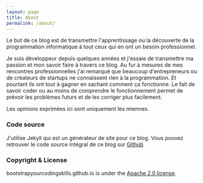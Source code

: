 ```yaml
---
layout: page
title: About
permalink: /about/
---
```


Le but de ce blog est de transmettre l'apprentissage ou la découverte de la programmation informatique à tout ceux qui en ont un besoin professionnel.

Je suis développeur depuis quelques années et j'essaie de transmettre ma passion et mon savoir faire à travers ce blog. Au fur à mesures de mes rencontres professionnelles j'ai remarqué que beaucoup d'entrepreneurs ou de créateurs de startups ne connaissent rien à la programmation. Et pourtant ils ont tout à gagner en sachant comment ça fonctionne. Le fait de savoir coder ou au moins de comprendre le fonctionnement permet de prévoir les problèmes futurs et de les corriger plus facilement.

Les opinions exprimées ici sont uniquement les miennes.

### Code source

J'utilise Jekyll qui est un générateur de site pour ce blog.
Vous pouvez retrouver le code source intégral de ce blog sur [Github](https://github.com/BootstrapYourCodingSkills/bootstrapyourcodingskills.github.io)

### Copyright & License

bootstrapyourcodingskills.github.io is under the [Apache 2.0 license](http://www.apache.org/licenses/LICENSE-2.0).


